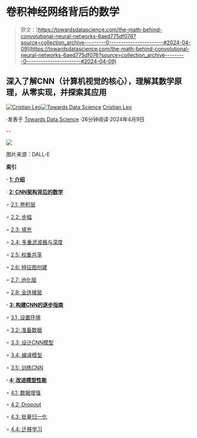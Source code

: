 # 卷积神经网络背后的数学

> 原文：[https://towardsdatascience.com/the-math-behind-convolutional-neural-networks-6aed775df076?source=collection_archive---------0-----------------------#2024-04-09](https://towardsdatascience.com/the-math-behind-convolutional-neural-networks-6aed775df076?source=collection_archive---------0-----------------------#2024-04-09)

## 深入了解CNN（计算机视觉的核心），理解其数学原理，从零实现，并探索其应用

[](https://medium.com/@cristianleo120?source=post_page---byline--6aed775df076--------------------------------)[![Cristian Leo](../Images/99074292e7dfda50cf50a790b8deda79.png)](https://medium.com/@cristianleo120?source=post_page---byline--6aed775df076--------------------------------)[](https://towardsdatascience.com/?source=post_page---byline--6aed775df076--------------------------------)[![Towards Data Science](../Images/a6ff2676ffcc0c7aad8aaf1d79379785.png)](https://towardsdatascience.com/?source=post_page---byline--6aed775df076--------------------------------) [Cristian Leo](https://medium.com/@cristianleo120?source=post_page---byline--6aed775df076--------------------------------)

·发表于 [Towards Data Science](https://towardsdatascience.com/?source=post_page---byline--6aed775df076--------------------------------) ·26分钟阅读·2024年4月9日

--

![](../Images/c23e5e95972a6884a280df1b1db93038.png)

图片来源：DALL-E

**索引**

**·** [**1: 介绍**](#637a)

· [**2: CNN架构背后的数学**](#6cca)

∘ [2.1: 卷积层](#e2f8)

∘ [2.2: 步幅](#05d6)

∘ [2.3: 填充](#e60d)

∘ [2.4: 多重滤波器与深度](#2415)

∘ [2.5: 权重共享](#cb13)

∘ [2.6: 特征图创建](#848c)

∘ [2.7: 池化层](#0829)

∘ [2.8: 全连接层](#92f5)

**·** [**3: 构建CNN的逐步指南**](#a0b0)

∘ [3.1: 设置环境](#e885)

∘ [3.2: 准备数据](#5019)

∘ [3.3: 设计CNN模型](#c0a9)

∘ [3.4: 编译模型](#4a40)

∘ [3.5: 训练CNN](#c208)

**·** [**4: 改进模型性能**](#25f7)

∘ [4.1: 数据增强](#37ff)

∘ [4.2: Dropout](#3af8)

∘ [4.3: 批量归一化](#132f)

∘ [4.4: 迁移学习](#dc75)
